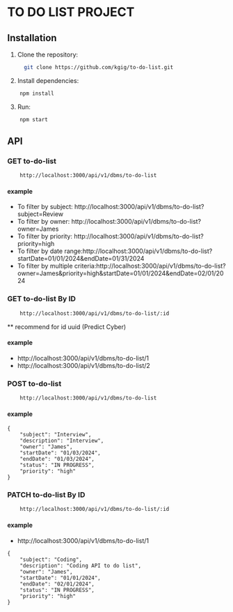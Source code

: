 # TO DO LIST PROJECT
## Installation

1. Clone the repository:
	```bash
      git clone https://github.com/kgig/to-do-list.git
   ```

2. Install dependencies:
```bash
    npm install
```

3. Run:
```bash
    npm start
```

## API
### GET to-do-list
```bash
    http://localhost:3000/api/v1/dbms/to-do-list
```
#### example 
- To filter by subject: http://localhost:3000/api/v1/dbms/to-do-list?subject=Review
- To filter by owner: http://localhost:3000/api/v1/dbms/to-do-list?owner=James
- To filter by priority: http://localhost:3000/api/v1/dbms/to-do-list?priority=high
- To filter by date range:http://localhost:3000/api/v1/dbms/to-do-list?startDate=01/01/2024&endDate=01/31/2024
- To filter by multiple criteria:http://localhost:3000/api/v1/dbms/to-do-list?owner=James&priority=high&startDate=01/01/2024&endDate=02/01/2024

### GET to-do-list By ID
```bash
    http://localhost:3000/api/v1/dbms/to-do-list/:id
```
** recommend for id uuid (Predict Cyber)
#### example 
- http://localhost:3000/api/v1/dbms/to-do-list/1
- http://localhost:3000/api/v1/dbms/to-do-list/2

### POST to-do-list
```bash
    http://localhost:3000/api/v1/dbms/to-do-list
```

#### example 
```
{
    "subject": "Interview",
    "description": "Interview",
    "owner": "James",
    "startDate": "01/03/2024",
    "endDate": "01/03/2024",
    "status": "IN PROGRESS",
    "priority": "high"
}
```

### PATCH to-do-list By ID
```bash
    http://localhost:3000/api/v1/dbms/to-do-list/:id
```
#### example 
- http://localhost:3000/api/v1/dbms/to-do-list/1
```
{
    "subject": "Coding",
    "description": "Coding API to do list",
    "owner": "James",
    "startDate": "01/01/2024",
    "endDate": "02/01/2024",
    "status": "IN PROGRESS",
    "priority": "high"
}
```
